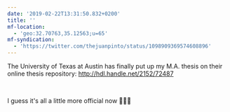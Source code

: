 ```yaml
---
date: '2019-02-22T13:31:50.832+0200'
title: ''
mf-location:
  - 'geo:32.70763,35.12563;u=65'
mf-syndication:
  - 'https://twitter.com/thejuanpinto/status/1098909369574608896'
---
```

The University of Texas at Austin has finally put up my M.A. thesis on their online thesis repository: http://hdl.handle.net/2152/72487

<br/>

I guess it&#39;s all a little more official now 🤷🏽‍♂️
